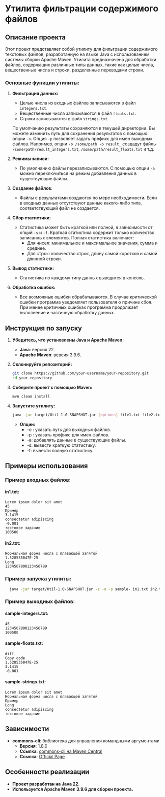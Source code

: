 # Утилита фильтрации содержимого файлов

## Описание проекта

Этот проект представляет собой утилиту для фильтрации содержимого текстовых файлов, разработанную на языке Java с использованием системы сборки Apache Maven. Утилита предназначена для обработки файлов, содержащих различные типы данных, такие как целые числа, вещественные числа и строки, разделенные переводами строки.

### Основные функции утилиты:

1. **Фильтрация данных:**
    - Целые числа из входных файлов записываются в файл `integers.txt`.
    - Вещественные числа записываются в файл `floats.txt`.
    - Строки записываются в файл `strings.txt`.

   По умолчанию результаты сохраняются в текущей директории. Вы можете изменить путь для сохранения результатов с помощью опции `-o`. Опция `-p` позволяет задать префикс для имен выходных файлов. Например, опции `-o /some/path -p result_` создадут файлы `/some/path/result_integers.txt`, `/some/path/result_floats.txt` и т.д.

2. **Режимы записи:**
    - По умолчанию файлы перезаписываются. С помощью опции `-a` можно переключиться на режим добавления данных в существующие файлы.

3. **Создание файлов:**
    - Файлы с результатами создаются по мере необходимости. Если в входных данных отсутствуют данные какого-либо типа, соответствующий файл не создается.

4. **Сбор статистики:**
    - Статистика может быть краткой или полной, в зависимости от опций `-s` и `-f`. Краткая статистика содержит только количество записанных элементов. Полная статистика включает:
        - Для чисел: минимальное и максимальное значения, сумма и среднее.
        - Для строк: количество строк, длину самой короткой и самой длинной строки.

5. **Вывод статистики:**
    - Статистика по каждому типу данных выводится в консоль.

6. **Обработка ошибок:**
    - Все возможные ошибки обрабатываются. В случае критической ошибки программа уведомляет пользователя о причине сбоя. При менее критичных ошибках программа продолжает выполнение и частичную обработку данных.

## Инструкция по запуску

1. **Убедитесь, что установлены Java и Apache Maven:**

    - **Java**: версия 22.
    - **Apache Maven**: версия 3.9.6.

2. **Склонируйте репозиторий:**

   ```bash
   git clone https://github.com/your-username/your-repository.git
   cd your-repository
    ```
3. **Соберите проект с помощью Maven:**

   ```bash
   mvn clean install
   ```
4. **Запустите утилиту:**

   ```bash
   java -jar target/Util-1.0-SNAPSHOT.jar [options] file1.txt file2.txt ...
   ```
   - **Опции:**
     - -o <path>: указать путь для выходных файлов.
     - -p <prefix>: указать префикс для имен файлов.
     - -a: добавлять данные в существующие файлы.
     - -s: вывести краткую статистику.
     - -f: вывести полную статистику.
## Примеры использования
### Пример входных файлов:
#### in1.txt:
    Lorem ipsum dolor sit amet
    45
    Пример
    3.1415
    consectetur adipiscing
    -0.001
    тестовое задание
    100500
#### in2.txt:
    Нормальная форма числа с плавающей запятой
    1.528535047E-25
    Long
    1234567890123456789
### Пример запуска утилиты:
```bash
  java -jar target/Util-1.0-SNAPSHOT.jar -s -a -p sample- in1.txt in2.txt
```
### Пример выходных файлов:
#### sample-integers.txt:
    45
    1234567890123456789
    100500

#### sample-floats.txt:
    diff
    Copy code
    1.528535047E-25
    3.1415
    -0.001

#### sample-strings.txt:
    Lorem ipsum dolor sit amet
    Нормальная форма числа с плавающей запятой
    Пример
    Long
    consectetur adipiscing
    тестовое задание
## Зависимости
- **commons-cli**: библиотека для управления командными аргументами
    - **Версия**: 1.8.0
    - **Ссылка**: [commons-cli на Maven Central](https://mvnrepository.com/artifact/commons-cli/commons-cli)
    - **Ссылка**: [Official Page](https://commons.apache.org/proper/commons-cli/)
## Особенности реализации
- **Проект разработан на Java 22.**
- **Используется Apache Maven 3.9.6 для сборки проекта.**